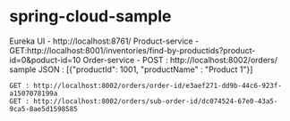 # spring-cloud-sample

Eureka UI - http://localhost:8761/
Product-service - GET:http://localhost:8001/inventories/find-by-productids?product-id=0&poduct-id=10
Order-service - POST : http://localhost:8002/orders/
	sample JSON : [{"productId": 1001, "productName" : "Product 1"}]
	
	GET : http://localhost:8002/orders/order-id/e3aef271-dd9b-44c6-923f-a1507078199a
	GET : http://localhost:8002/orders/sub-order-id/dc074524-67e0-43a5-9ca5-8ae5d1598585
